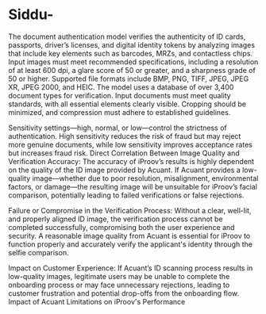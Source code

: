 # Siddu-
The document authentication model verifies the authenticity of ID cards, passports, driver’s licenses, and digital identity tokens by analyzing images that include key elements such as barcodes, MRZs, and contactless chips. Input images must meet recommended specifications, including a resolution of at least 600 dpi, a glare score of 50 or greater, and a sharpness grade of 50 or higher. Supported file formats include BMP, PNG, TIFF, JPEG, JPEG XR, JPEG 2000, and HEIC. The model uses a database of over 3,400 document types for verification. Input documents must meet quality standards, with all essential elements clearly visible. Cropping should be minimized, and compression must adhere to established guidelines.

Sensitivity settings—high, normal, or low—control the strictness of authentication. High sensitivity reduces the risk of fraud but may reject more genuine documents, while low sensitivity improves acceptance rates but increases fraud risk. 
Direct Correlation Between Image Quality and Verification Accuracy: The accuracy of iProov’s results is highly dependent on the quality of the ID image provided by Acuant. If Acuant provides a low-quality image—whether due to poor resolution, misalignment, environmental factors, or damage—the resulting image will be unsuitable for iProov’s facial comparison, potentially leading to failed verifications or false rejections.

Failure or Compromise in the Verification Process: Without a clear, well-lit, and properly aligned ID image, the verification process cannot be completed successfully, compromising both the user experience and security. A reasonable image quality from Acuant is essential for iProov to function properly and accurately verify the applicant's identity through the selfie comparison.

Impact on Customer Experience: If Acuant’s ID scanning process results in low-quality images, legitimate users may be unable to complete the onboarding process or may face unnecessary rejections, leading to customer frustration and potential drop-offs from the onboarding flow.
Impact of Acuant Limitations on iProov's Performance
